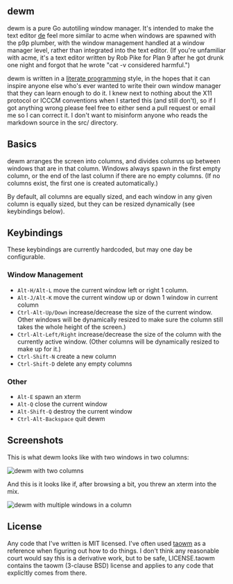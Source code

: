 ## dewm

dewm is a pure Go autotiling window manager. It's intended to make the text
editor [de](https://github.com/driusan/de) feel more similar to acme when windows
are spawned with the p9p plumber, with the window management handled at a window
manager level, rather than integrated into the text editor. (If you're unfamiliar
with acme, it's a text editor written by Rob Pike for Plan 9 after he got drunk
one night and forgot that he wrote "cat -v considered harmful.")

dewm is written in a [literate programming](https://en.wikipedia.org/wiki/Literate_programming)
style, in the hopes that it can inspire anyone else who's ever wanted to write
their own window manager that they can learn enough to do it. I knew next to
nothing about the X11 protocol or ICCCM conventions when I started this (and
still don't), so if I got anything wrong please feel free to either send a pull
request or email me so I can correct it. I don't want to misinform anyone who
reads the markdown source in the src/ directory.

## Basics

dewm arranges the screen into columns, and divides columns up between windows
that are in that column. Windows always spawn in the first empty column, or the
end of the last column if there are no empty columns. (If no columns exist, the
first one is created automatically.)

By default, all columns are equally sized, and each window in any given column
is equally sized, but they can be resized dynamically (see keybindings below).

## Keybindings

These keybindings are currently hardcoded, but may one day be configurable.

### Window Management
* `Alt-H/Alt-L` move the current window left or right 1 column.
* `Alt-J/Alt-K` move the current window up or down 1 window in current column
* `Ctrl-Alt-Up/Down` increase/decrease the size of the current window. Other
   windows will be dynamically resized to make sure the column still takes the
   whole height of the screen.)
* `Ctrl-Alt-Left/Right` increase/decrease the size of the column with the 
   currently active window. (Other columns will be dynamically resized to
   make up for it.)
* `Ctrl-Shift-N` create a new column 
* `Ctrl-Shift-D` delete any empty columns

### Other
* `Alt-E` spawn an xterm
* `Alt-Q` close the current window
* `Alt-Shift-Q` destroy the current window
* `Ctrl-Alt-Backspace` quit dewm

## Screenshots

This is what dewm looks like with two windows in two columns:

![dewm with two columns](https://driusan.github.io/dewm/dewm-twocolumn.png)

And this is it looks like if, after browsing a bit, you threw an xterm into
the mix.

![dewm with multiple windows in a column](https://driusan.github.io/dewm/dewm-multiwindow.png)

## License

Any code that I've written is MIT licensed. I've often used [taowm](https://github.com/nigeltao/taowm)
as a reference when figuring out how to do things. I don't think any reasonable
court would say this is a derivative work, but to be safe, LICENSE.taowm contains
the taowm (3-clause BSD) license and applies to any code that explicltly comes
from there. 